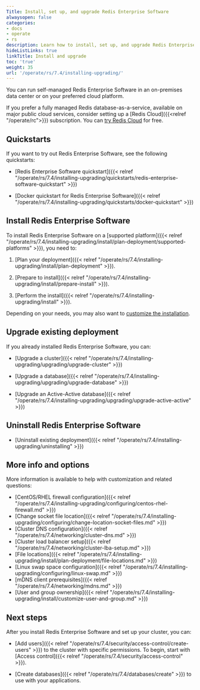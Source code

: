 ```yaml
---
Title: Install, set up, and upgrade Redis Enterprise Software
alwaysopen: false
categories:
- docs
- operate
- rs
description: Learn how to install, set up, and upgrade Redis Enterprise Software.
hideListLinks: true
linkTitle: Install and upgrade
toc: 'true'
weight: 35
url: '/operate/rs/7.4/installing-upgrading/'
---
```


You can run self-managed Redis Enterprise Software in an on-premises data center or on your preferred cloud platform. 

If you prefer a fully managed Redis database-as-a-service, available on major public cloud services, consider setting up a [Redis Cloud]({{<relref "/operate/rc">}}) subscription. You can [try Redis Cloud](https://redis.io/try-free/) for free.

## Quickstarts

If you want to try out Redis Enterprise Software, see the following quickstarts:

- [Redis Enterprise Software quickstart]({{< relref "/operate/rs/7.4/installing-upgrading/quickstarts/redis-enterprise-software-quickstart" >}})

- [Docker quickstart for Redis Enterprise Software]({{< relref "/operate/rs/7.4/installing-upgrading/quickstarts/docker-quickstart" >}})

## Install Redis Enterprise Software

To install Redis Enterprise Software on a [supported platform]({{< relref "/operate/rs/7.4/installing-upgrading/install/plan-deployment/supported-platforms" >}}), you need to:

1. [Plan your deployment]({{< relref "/operate/rs/7.4/installing-upgrading/install/plan-deployment" >}}).

1. [Prepare to install]({{< relref "/operate/rs/7.4/installing-upgrading/install/prepare-install" >}}).

1. [Perform the install]({{< relref "/operate/rs/7.4/installing-upgrading/install" >}}).

Depending on your needs, you may also want to [customize the installation](#more-info-and-options).

## Upgrade existing deployment

If you already installed Redis Enterprise Software, you can:

- [Upgrade a cluster]({{< relref "/operate/rs/7.4/installing-upgrading/upgrading/upgrade-cluster" >}})

- [Upgrade a database]({{< relref "/operate/rs/7.4/installing-upgrading/upgrading/upgrade-database" >}})

- [Upgrade an Active-Active database]({{< relref "/operate/rs/7.4/installing-upgrading/upgrading/upgrade-active-active" >}})

## Uninstall Redis Enterprise Software

- [Uninstall existing deployment]({{< relref "/operate/rs/7.4/installing-upgrading/uninstalling" >}})

## More info and options

More information is available to help with customization and related questions:

- [CentOS/RHEL firewall configuration]({{< relref "/operate/rs/7.4/installing-upgrading/configuring/centos-rhel-firewall.md" >}})
- [Change socket file location]({{< relref "/operate/rs/7.4/installing-upgrading/configuring/change-location-socket-files.md" >}})
- [Cluster DNS configuration]({{< relref "/operate/rs/7.4/networking/cluster-dns.md" >}})
- [Cluster load balancer setup]({{< relref "/operate/rs/7.4/networking/cluster-lba-setup.md" >}})
- [File locations]({{< relref "/operate/rs/7.4/installing-upgrading/install/plan-deployment/file-locations.md" >}})
- [Linux swap space configuration]({{< relref "/operate/rs/7.4/installing-upgrading/configuring/linux-swap.md" >}})
- [mDNS client prerequisites]({{< relref "/operate/rs/7.4/networking/mdns.md" >}})
- [User and group ownership]({{< relref "/operate/rs/7.4/installing-upgrading/install/customize-user-and-group.md" >}})

## Next steps

After you install Redis Enterprise Software and set up your cluster, you can:

- [Add users]({{< relref "/operate/rs/7.4/security/access-control/create-users" >}}) to the cluster with specific permissions.  To begin, start with [Access control]({{< relref "/operate/rs/7.4/security/access-control" >}}).

- [Create databases]({{< relref "/operate/rs/7.4/databases/create" >}}) to use with your applications.

